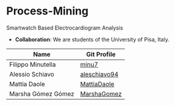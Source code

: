 # Process-Mining
Smartwatch Based Electrocardiogram Analysis

- **Collaboration**: We are students of the University of Pisa, Italy.

|Name|Git Profile|
|---------------|-----------|
|Filippo Minutella|[minu7](https://github.com/minu7)
|Alessio Schiavo|[aleschiavo94](https://github.com/aleschiavo94)|
|Mattia Daole|[MattiaDaole](https://github.com/MattiaDaole)|
|Marsha Gómez Gómez|[MarshaGomez](https://github.com/MarshaGomez)|


